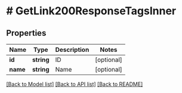 # # GetLink200ResponseTagsInner

## Properties

Name | Type | Description | Notes
------------ | ------------- | ------------- | -------------
**id** | **string** | ID | [optional]
**name** | **string** | Name | [optional]

[[Back to Model list]](../../README.md#models) [[Back to API list]](../../README.md#endpoints) [[Back to README]](../../README.md)
